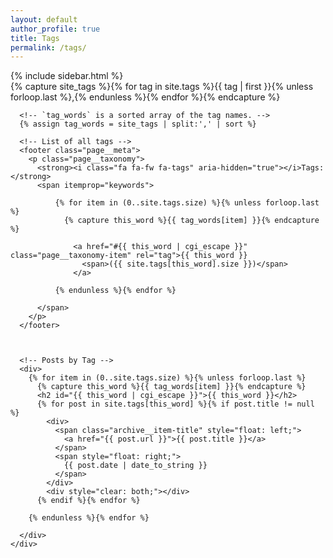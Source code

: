 ```yaml
---
layout: default
author_profile: true
title: Tags
permalink: /tags/
---
```


<div id="main" role="main">
  {% include sidebar.html %}

  <article class="page" itemscope itemtype="http://schema.org/CreativeWork">
    <div class="page__inner-wrap">
      <!-- Get the tag name for every tag on the site and set them
      to the `site_tags` variable. -->
      {% capture site_tags %}{% for tag in site.tags %}{{ tag | first }}{% unless forloop.last %},{% endunless %}{% endfor %}{% endcapture %}

      <!-- `tag_words` is a sorted array of the tag names. -->
      {% assign tag_words = site_tags | split:',' | sort %}

      <!-- List of all tags -->
      <footer class="page__meta">
        <p class="page__taxonomy">
          <strong><i class="fa fa-fw fa-tags" aria-hidden="true"></i>Tags:</strong>
          <span itemprop="keywords">
            
              {% for item in (0..site.tags.size) %}{% unless forloop.last %}
                {% capture this_word %}{{ tag_words[item] }}{% endcapture %}
                
                  <a href="#{{ this_word | cgi_escape }}" class="page__taxonomy-item" rel="tag">{{ this_word }}
                    <span>({{ site.tags[this_word].size }})</span>
                  </a>
                
              {% endunless %}{% endfor %}
           
          </span>
        </p>
      </footer>
      


      <!-- Posts by Tag -->
      <div>
        {% for item in (0..site.tags.size) %}{% unless forloop.last %}
          {% capture this_word %}{{ tag_words[item] }}{% endcapture %}
          <h2 id="{{ this_word | cgi_escape }}">{{ this_word }}</h2>
          {% for post in site.tags[this_word] %}{% if post.title != null %}
            <div>
              <span class="archive__item-title" style="float: left;">
                <a href="{{ post.url }}">{{ post.title }}</a>
              </span>
              <span style="float: right;">
                {{ post.date | date_to_string }}
              </span>
            </div>
            <div style="clear: both;"></div>
          {% endif %}{% endfor %}

        {% endunless %}{% endfor %}

      </div>
    </div>
  </article>
</div>
